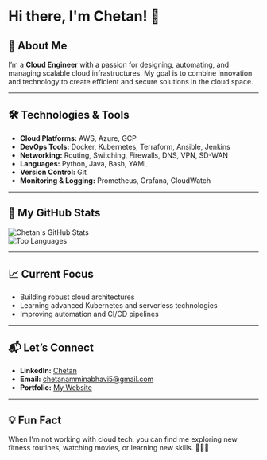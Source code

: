 # Hi there, I'm Chetan! 👋

## 🚀 About Me

I’m a **Cloud Engineer** with a passion for designing, automating, and managing scalable cloud infrastructures. My goal is to combine innovation and technology to create efficient and secure solutions in the cloud space. 

---

## 🛠️ Technologies & Tools

- **Cloud Platforms:** AWS, Azure, GCP  
- **DevOps Tools:** Docker, Kubernetes, Terraform, Ansible, Jenkins
-  **Networking:** Routing, Switching, Firewalls, DNS, VPN, SD-WAN  
- **Languages:** Python, Java, Bash, YAML  
- **Version Control:** Git  
- **Monitoring & Logging:** Prometheus, Grafana, CloudWatch  

---

## 🌟 My GitHub Stats  

![Chetan's GitHub Stats](https://github-readme-stats.vercel.app/api?username=Chetan-CloudEngineer&show_icons=true&theme=radical)  
![Top Languages](https://github-readme-stats.vercel.app/api/top-langs/?username=Chetan-CloudEngineer&layout=compact&theme=radical)

---

## 📈 Current Focus

- Building robust cloud architectures  
- Learning advanced Kubernetes and serverless technologies  
- Improving automation and CI/CD pipelines  

---

## 📬 Let’s Connect

- **LinkedIn:** [Chetan]([https://www.linkedin.com](https://www.linkedin.com/in/chetanamminabhavi/))  
- **Email:** chetanamminabhavi5@gmail.com 
- **Portfolio:** [My Website](https://www.your-portfolio-link.com)

---

## 💡 Fun Fact  

When I'm not working with cloud tech, you can find me exploring new fitness routines, watching movies, or learning new skills. 🎥🏋️‍♂️  
